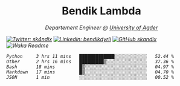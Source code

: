 <h1 align="center"> Bendik Lambda </h1>
<p align="center"><em>Departement Engineer @ <a href="http://www.uia.no">University of Agder</a></p>



[![Twitter: sk4ndix](https://img.shields.io/twitter/follow/sk4ndix?style=social)](https://twitter.com/sk4ndix)
[![Linkedin: bendikdyrli](https://img.shields.io/badge/-bendikdyrli-blue?style=flat-square&logo=Linkedin&logoColor=white&link=https://www.linkedin.com/in/bendikdyrli/)](https://www.linkedin.com/in/bendikdyrli/)
[![GitHub skandix](https://img.shields.io/github/followers/skandix?label=follow&style=social)](https://github.com/skandix)
![Waka Readme](https://github.com/skandix/skandix/workflows/Waka%20Readme/badge.svg)


<!--START_SECTION:waka-->
```text
Python     3 hrs 11 mins   █████████████░░░░░░░░░░░░   52.44 % 
Other      2 hrs 16 mins   █████████▒░░░░░░░░░░░░░░░   37.36 % 
Bash       18 mins         █▒░░░░░░░░░░░░░░░░░░░░░░░   04.97 % 
Markdown   17 mins         █▒░░░░░░░░░░░░░░░░░░░░░░░   04.70 % 
JSON       1 min           ░░░░░░░░░░░░░░░░░░░░░░░░░   00.52 % 
```
<!--END_SECTION:waka-->
